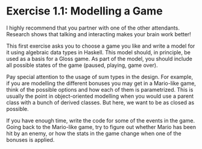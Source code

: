 Exercise 1.1: Modelling a Game
==============================

I highly recommend that you partner with one of the other attendants. Research shows that talking and interacting makes your brain work better!

This first exercise asks you to choose a game you like and write a model for it using algebraic data types in Haskell. This model should, in principle, be used as a basis for a Gloss game. As part of the model, you should include all possible states of the game (paused, playing, game over).

Pay special attention to the usage of sum types in the design. For example, if you are modelling the different bonuses you may get in a Mario-like game, think of the possible options and how each of them is parametrized. This is usually the point in object-oriented modelling when you would use a parent class with a bunch of derived classes. But here, we want to be as closed as possible.

If you have enough time, write the code for some of the events in the game. Going back to the Mario-like game, try to figure out whether Mario has been hit by an enemy, or how the stats in the game change when one of the bonuses is applied.
